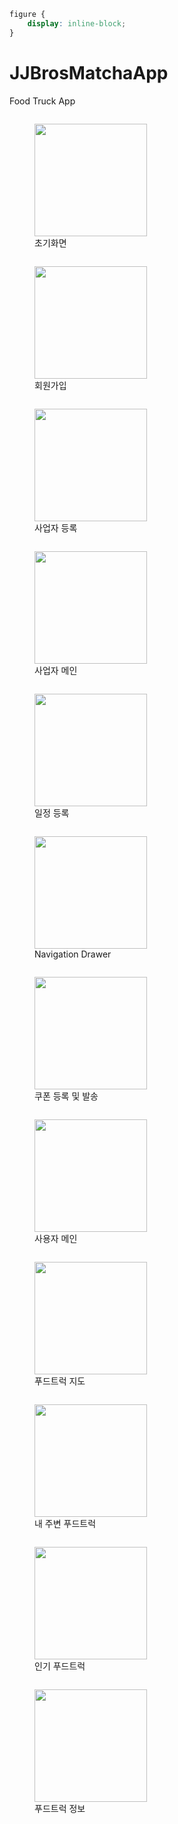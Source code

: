 ```css
figure { 
    display: inline-block;
}
```

# JJBrosMatchaApp
Food Truck App

<figure style="display:inline-block;">
<img src="./etc/1.png" width="180" heigth="290">
<figcaption>초기화면</figcaption>
</figure>
<figure style="display:inline-block;">
<img src="./etc/2.png" width="180" heigth="290">
<figcaption>회원가입</figcaption>
</figure>
<figure style="display:inline-block;">
<img src="./etc/3.png" width="180" heigth="290">
<figcaption>사업자 등록</figcaption>
</figure>
<figure style="display:inline-block;">
<img src="./etc/4.png" width="180" heigth="290">
<figcaption>사업자 메인</figcaption>
</figure>
<figure style="display:inline-block;">
<img src="./etc/5.png" width="180" heigth="290">
<figcaption>일정 등록</figcaption>
</figure>
<figure style="display:inline-block;">
<img src="./etc/6.png" width="180" heigth="290">
<figcaption>Navigation Drawer</figcaption>
</figure>
<figure style="display:inline-block;">
<img src="./etc/7.png" width="180" heigth="290">
<figcaption>쿠폰 등록 및 발송</figcaption>
</figure>
<figure style="display:inline-block;">
<img src="./etc/8.png" width="180" heigth="290">
<figcaption>사용자 메인</figcaption>
</figure>
<figure style="display:inline-block;">
<img src="./etc/9.png" width="180" heigth="290">
<figcaption>푸드트럭 지도</figcaption>
</figure>
<figure style="display:inline-block;">
<img src="./etc/10.png" width="180" heigth="290">
<figcaption>내 주변 푸드트럭</figcaption>
</figure>
<figure style="display:inline-block;">
<img src="./etc/11.png" width="180" heigth="290">
<figcaption>인기 푸드트럭</figcaption>
</figure>
<figure style="display:inline-block;">
<img src="./etc/12.png" width="180" heigth="290">
<figcaption>푸드트럭 정보</figcaption>
</figure>

